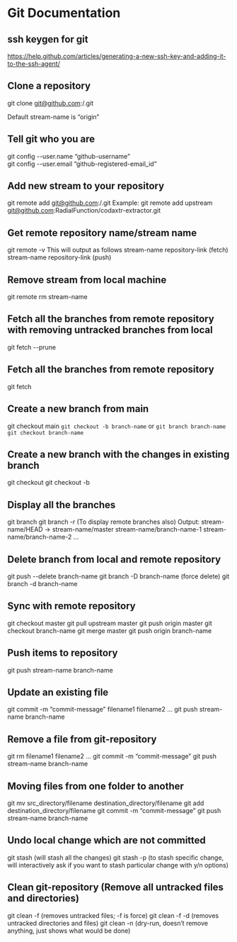 # Git Documentation

## ssh keygen for git
https://help.github.com/articles/generating-a-new-ssh-key-and-adding-it-to-the-ssh-agent/ 

## Clone a repository
git clone git@github.com:<username>/<repository-name>.git


Default stream-name is “origin”

## Tell git who you are
git config --user.name “github-username”  
git config --user.email “github-registered-email_id”

## Add new stream to your repository
git remote add <stream-name> git@github.com:<username>/<repository-name>.git
Example: git remote add upstream git@github.com:RadialFunction/codaxtr-extractor.git

## Get remote repository name/stream name
git remote -v
This will output as follows
stream-name repository-link (fetch)
stream-name repository-link (push)

## Remove stream from local machine
git remote rm stream-name

## Fetch all the branches from remote repository with removing untracked branches from local
git fetch --prune

## Fetch all the branches from remote repository
git fetch <stream-name>

## Create a new branch from main
git checkout main
`git checkout -b branch-name` or 
`git branch branch-name`
`git checkout branch-name`

## Create a new branch with the changes in existing branch
git checkout <existing-branch-name>
git checkout -b <new-branch-name>

## Display all the branches
git branch
git branch -r (To display remote branches also)
Output:
stream-name/HEAD -> stream-name/master
stream-name/branch-name-1
stream-name/branch-name-2
…

## Delete branch from local and remote repository
git push <stream> --delete branch-name
git branch -D branch-name (force delete)
git branch -d branch-name


## Sync with remote repository
git checkout master
git pull upstream master
git push origin master
git checkout branch-name
git merge master
git push origin branch-name

## Push items to repository
 
git push stream-name branch-name

## Update an existing file
git commit -m “commit-message” filename1 filename2 …
git push stream-name branch-name

## Remove a file from git-repository
git rm filename1 filename2 …
git commit -m “commit-message”
git push stream-name branch-name

## Moving files from one folder to another
git mv src_directory/filename destination_directory/filename
git add destination_directory/filename
git commit -m “commit-message”
git push stream-name branch-name

## Undo local change which are not committed
git stash (will stash all the changes)
git stash -p (to stash specific change, will interactively ask if you want to stash particular change with y/n options)

## Clean git-repository (Remove all untracked files and directories)
git clean -f (removes untracked files; -f is force)
git clean -f -d (removes untracked directories and files)
git clean -n (dry-run, doesn’t remove anything, just shows what would be done)

